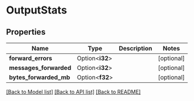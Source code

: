 # OutputStats

## Properties

Name | Type | Description | Notes
------------ | ------------- | ------------- | -------------
**forward_errors** | Option<**i32**> |  | [optional]
**messages_forwarded** | Option<**i32**> |  | [optional]
**bytes_forwarded_mb** | Option<**f32**> |  | [optional]

[[Back to Model list]](../README.md#documentation-for-models) [[Back to API list]](../README.md#documentation-for-api-endpoints) [[Back to README]](../README.md)


